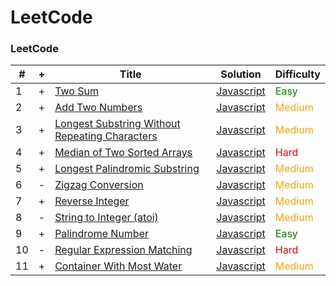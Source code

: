 
LeetCode
========

### LeetCode

| # | + | Title | Solution | Difficulty |
|---|---|----- | -------- | ---------- |
|1| + |[Two Sum](https://leetcode.com/problems/two-sum/) | [Javascript](./1_two_sum.js)|<span style="color: green;">Easy</span>|
|2| + |[Add Two Numbers](https://leetcode.com/problems/add-two-numbers/) | [Javascript](./2_add_two_numbers.js)|<span style="color: orange;">Medium</span>|
|3| + |[Longest Substring Without Repeating Characters](https://leetcode.com/problems/longest-substring-without-repeating-characters/) | [Javascript](./3_longest.js)|<span style="color: orange;">Medium</span>|
|4| + |[Median of Two Sorted Arrays](https://leetcode.com/problems/median-of-two-sorted-arrays/) | [Javascript](./4_median.js)|<span style="color: red;">Hard</span>|
|5| + |[Longest Palindromic Substring](https://leetcode.com/problems/longest-palindromic-substring/) | [Javascript](./5_Palindromic.js)|<span style="color: orange;">Medium</span>|
|6| - |[Zigzag Conversion](https://leetcode.com/problems/zigzag-conversion/) | [Javascript](./6_Zigzag.js)|<span style="color: orange;">Medium</span>|
|7| + |[Reverse Integer](https://leetcode.com/problems/reverse-integer/) | [Javascript](./7_Reverse_integer.js)|<span style="color: orange;">Medium</span>|
|8| - |[String to Integer (atoi)](https://leetcode.com/problems/string-to-integer-atoi/) | [Javascript](./8_String_to_Integer.js)|<span style="color: orange;">Medium</span>|
|9| + |[Palindrome Number](https://leetcode.com/problems/palindrome-number/) | [Javascript](./9_Palindrome_Number.js)|<span style="color: green;">Easy</span>|
|10| - |[Regular Expression Matching](https://leetcode.com/problems/regular-expression-matching/) | [Javascript](./9_Regular_Expression_Matching.js)|<span style="color: red;">Hard</span>|
|11| + |[Container With Most Water](https://leetcode.com/problems/container-with-most-water/) | [Javascript](./7_Container_With_Most_Water.js)|<span style="color: orange;">Medium</span>|

